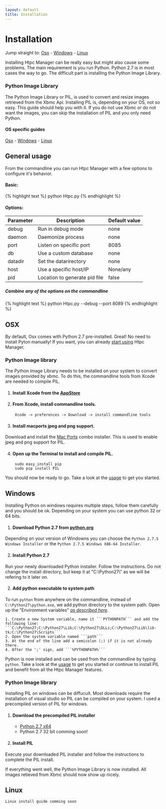 ```yaml
---
layout: default
title: Installation
---
```


# Installation

Jump straight to:
[Osx](#osx) - [Windows](#windows) - [Linux](#linux)

Installing Htpc Manager can be really easy but might also cause some problems. The main requirement is you run Python. Python 2.7 is in most cases the way to go. The difficult part is installing the Python Image Library.

### Python Image Library
The Python Image Library or PIL, is used to convert and resize images retrieved from the Xbmc Api. Installing PIL is, depending on your OS, not so easy. This guide should help you with it. If you do not use Xbmc or do not want the images, you can skip the installation of PIL and you only need Python.

#### OS specific guides
[Osx](#osx) - [Windows](#windows) - [Linux](#linux)

## General usage
From the commandline you can run Htpc Manager with a few options to configure it's behavior.

#### Basic:
{% highlight text %}
python Htpc.py
{% endhighlight %}

#### Options:
Parameter | Description                   | Default value
--------- | ----------------------------- | --------
debug     | Run in debug mode             | none
daemon    | Daemonize process             | none
port      | Listen on specific port       | 8085
db        | Use a custom database         | none
datadir   | Set the datarirectory         | none
host      | Use a specific host/IP        | None/any
pid       | Location to generate pid file | false


##### Combine any of the options on the commandline

{% highlight text %}
python Htpc.py --debug --port 8089
{% endhighlight %}

## OSX

By default, Osx comes with Python 2.7 pre-installed. Great! No need to install Pyton manually! If you want, you can already [start using](#general_usage) Htpc Manager.

### Python Image library
The Python Image Library needs to be installed on your system to convert images provided by xbmc. To do this, the commandline tools from Xcode are needed to compile PIL.

1. #### Install Xcode from the [AppStore](https://itunes.apple.com/en/app/xcode/id497799835)
2. #### From Xcode, install commandline tools.
        Xcode -> preferences -> Download -> install commandline tools

3. #### Install macports jpeg and png support.
Download and install the [Mac Ports](http://ethan.tira-thompson.com/Mac_OS_X_Ports.html) combo installer. This is used to enable jpeg and png support for PIL.

4. #### Open up the Terminal to install and compile PIL.
        sudo easy_install pip
        sudo pip install PIL


You should now be ready to go. Take a look at the [usage](#general_usage) to get you started.

## Windows

Installing Python on windows requires multiple steps, follow them carefully and you should be ok. Depending on your system you can use python 32 or 64 bits.

1. #### Download Python 2.7 from [python.org](http://www.python.org/download/)
Depending on your version of Windowns you can choose the ```Python 2.7.5 Windows Installer``` or the ```Python 2.7.5 Windows X86-64 Installer```.

2. #### Install Python 2.7
Run your newly downloaded Python installer. Follow the instructions. Do not change the install directory, but keep it at "C:\Python27\\" as we will be refering to it later on.

2. #### Add python executable to system path
To run ```python``` from anywhere on the commandline, instead of ```C:\Python27\python.exe```, we add python directory to the system path. Open up the "Environment variables" *[as described here](http://www.howtogeek.com/118594/how-to-edit-your-system-path-for-easy-command-line-access/)*.

    1. Create a new System variable, name it ```PYTHONPATH``` and add the following line:
    ```C:\Python27;C:\Python27\Lib;C:\Python27\DLLs;C:\Python27\Lib\lib-tk;C:\Python27\Scripts```
    2. Open the system variable named ```path```
    3. At the end of the line add a semicolon (;) if it is not already there.
    4. After the ';' sign, add ```%PYTHONPATH%```

Python is now installed and can be used from the commandline by typing ```python```. Take a look at the [usage](#general_usage) to get you started or continue to install PIL and benefit from all the Htpc Manager features.


### Python Image library
Installing PIL on windows can be diffucult. Most downloads require the installation of visual studio so PIL can be compiled on your system. I used a precompiled version of PIL for windows.

1. #### Download the precompiled PIL installer
    * [Python 2.7 x64](https://mega.co.nz/#!8sUimBZY!NmMElxyKpCsVW9iN1AXzPhyiAIEQvTxtYHjwsL2JUVE)
    * Python 2.7 32 bit comming soon!
2. #### Install PIL
Execute your downloaded PIL installer and follow the instructions to complete the PIL install.

If everything went well, the Python Image Library is now installed. All images retieved from Xbmc should now show up nicely.

## Linux
```Linux install guide comming soon```